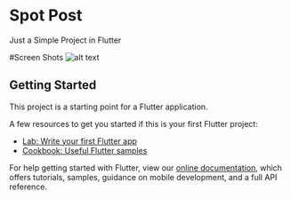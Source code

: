# Spot Post
Just a Simple Project in Flutter

#Screen Shots
![alt text](https://raw.githubusercontent.com/Linssen21/Spot-Post/new-branch/sc/64542469_2405248149709396_3205634671996043264_n.jpg)

## Getting Started

This project is a starting point for a Flutter application.

A few resources to get you started if this is your first Flutter project:

- [Lab: Write your first Flutter app](https://flutter.io/docs/get-started/codelab)
- [Cookbook: Useful Flutter samples](https://flutter.io/docs/cookbook)

For help getting started with Flutter, view our 
[online documentation](https://flutter.io/docs), which offers tutorials, 
samples, guidance on mobile development, and a full API reference.
